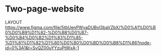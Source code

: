 # Two-page-website
LAYOUT https://www.figma.com/file/5tbUenPWyaDUBvl3baVZbX/%D0%A1%D0%B0%D0%B9%D1%82-%D0%B8%D0%B7-%D0%B4%D0%B2%D1%83%D1%85-%D1%81%D1%82%D1%80%D0%B0%D0%BD%D0%B8%D1%86?node-id=0%3A1&t=SvQZ00uYYzuPtWxA-1
